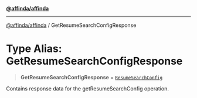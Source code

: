 [**@affinda/affinda**](../README.md)

***

[@affinda/affinda](../globals.md) / GetResumeSearchConfigResponse

# Type Alias: GetResumeSearchConfigResponse

> **GetResumeSearchConfigResponse** = [`ResumeSearchConfig`](../interfaces/ResumeSearchConfig.md)

Contains response data for the getResumeSearchConfig operation.
